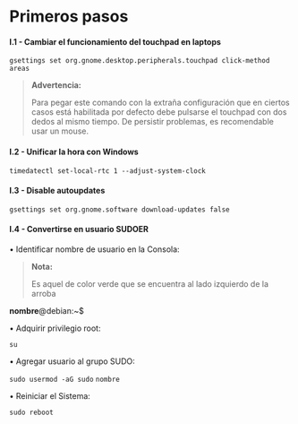 # Primeros pasos

#### I.1 - Cambiar el funcionamiento del touchpad en laptops

~~~
gsettings set org.gnome.desktop.peripherals.touchpad click-method areas
~~~

> **Advertencia:**
> <p> <p>
>  
> Para pegar este comando con la extraña configuración que en ciertos casos está habilitada por defecto debe pulsarse el touchpad con dos dedos al mismo tiempo. De persistir problemas, es recomendable usar un mouse.


#### I.2 - Unificar la hora con Windows

~~~
timedatectl set-local-rtc 1 --adjust-system-clock
~~~


#### I.3 - Disable autoupdates

~~~
gsettings set org.gnome.software download-updates false
~~~


#### I.4 - Convertirse en usuario SUDOER

• Identificar nombre de usuario en la Consola:

> **Nota:**
> <p> <p>
>  
> Es aquel de color verde que se encuentra al lado izquierdo de la arroba 

**nombre**@debian:~$


• Adquirir privilegio root:

~~~
su
~~~


• Agregar usuario al grupo SUDO:
 
`sudo usermod -aG sudo` `nombre`


• Reiniciar el Sistema:

~~~
sudo reboot
~~~

